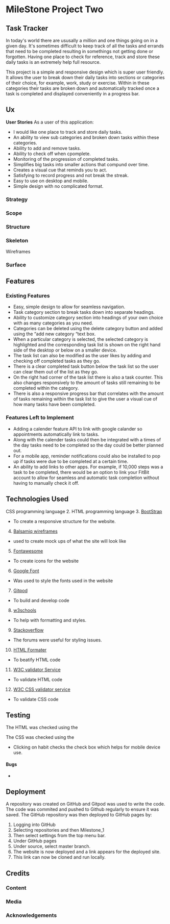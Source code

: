 # MileStone Project Two
## Task Tracker

In today's world there are ususally a million and one things going on in a given day. It's sometimes difficult to keep track 
of all the tasks and errands that need to be completed resulting in somethings not getting done or forgotten. Having one 
place to check for reference, track and store these daily tasks is an extremely help full resource. 

This project is a simple and responsive design which is super user friendly. It allows the user to break down their daily tasks into sections or categories of their choice, for example, work, study or exercise. Within in these categories their tasks are broken down and automatically tracked once a task is completed and displayed conveniently in a progress bar. 

## Ux
**User Stories**
As a user of this application: 

* I would like one place to track and store daily tasks.
* An ability to view sub categories and broken down tasks within these categories.
* Ability to add and remove tasks.
* Ability to check off when cpomplete.
* Monitoring of the progression of completed tasks.
* Simplifies big tasks into smaller actions that compund over time. 
* Creates a visual cue that reminds you to act.
* Satisfying to record progress and not break the streak. 
* Easy to use on desktop and mobile.
* Simple design with no complicated format. 

### Strategy

### Scope

### Structure

### Skeleton

Wireframes

### Surface

## Features
### Existing Features
* Easy, simple design to allow for seamless navigation.
* Task category section to break tasks down into separate headings.
* Ability to customize category section into headings of your own choice with as many categories as you need.
* Categories can be deleted using the delete category button and added using the “add new category “text box.
* When a particular category is selected, the selected category is highlighted and the corresponding task list is shown on the right hand side of the desktop or below on a smaller device.
* The task list can also be modified as the user likes by adding and checking off completed tasks as they go. 
* There is a clear completed task button below the task list so the user can clear them out of the list as they go. 
* On the right had corner of the task list there is also a task counter. This also changes responsively to the amount of tasks still remaining to be completed within the category. 
* There is also a responsive progress bar that correlates with the amount of tasks remaining within the task list to give the user a visual cue of how many tasks have been completed. 

### Features Left to Implement

* Adding a calender feature API to link with google calander so appointments automatically link to tasks. 
* Along with the calender tasks could then be integrated with a times of the day tasks need to be completed so the day could be better planned out.
* For a mobile app, reminder notifications could also be installed to pop up if tasks were due to be completed at a certain time.
* An ability to add links to other apps. For example, if 10,000 steps was a task to be completed, there would be an option to link your FitBit account to allow for seamless and automatic task completion without having to manually check it off. 
## Technologies Used

CSS programming language
2. HTML programming language
3. [BootStrap](https://getbootstrap.com/)
* To create a responsive structure for the website. 
4. [Balsamiq wireframes](https://balsamiq.com/wireframes/)
* used to create mock ups of what the site will look like
5. [Fontawesome](https://fontawesome.com/)
* To create icons for the website
6. [Google Font](https://fonts.google.com/)
* Was used to style the fonts used in the website
7. [Gitpod](https://gitpod.io/workspaces/)
* To build and develop code
8. [w3schools](w3schools.com)
* To help with formatting and styles.
9. [Stackoverflow](https://stackoverflow.com/)
* The forums were useful for styling issues.
10. [HTML Formater](https://www.freeformatter.com/html-formatter.html#ad-output)
* To beatify HTML code
11. [W3C validator Service](https://validator.w3.org/#validate_by_input)
* To validate HTML code
12. [W3C CSS validator service](https://jigsaw.w3.org/css-validator/validator)
* To validate CSS code

## Testing

The HTML was checked using the 

The CSS was checked using the 

* Clicking on habit checks the check box which helps for mobile device use. 

#### Bugs
* 

## Deployment

A repository was created on GitHub and Gitpod was used to write the code. The code was commited and pushed to Github regularly to ensure it was saved. The GitHub repository was then deployed to GitHub pages by:

1. Logging into GitHub
2. Selecting repositories and then Milestone_1
3. Then select settings from the top menu bar.
4. Under GitHub pages
5. Under source, select master branch.
6. The website is now deployed and a link appears for the deployed site.
7. This link can now be cloned and run locally.

## Credits

### Content

### Media

### Acknowledgements

